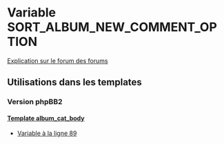 # Variable SORT_ALBUM_NEW_COMMENT_OPTION
[Explication sur le forum des forums](http://forum.forumactif.com/t294113-listing-des-variables#SORT_ALBUM_NEW_COMMENT_OPTION)
## Utilisations dans les templates
### Version phpBB2
#### [Template album_cat_body](subsilver/album_cat_body.md)
* [Variable à la ligne 89](../subsilver/album_cat_body.tpl#L89)